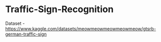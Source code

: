 # Traffic-Sign-Recognition

Dataset - https://www.kaggle.com/datasets/meowmeowmeowmeowmeow/gtsrb-german-traffic-sign
